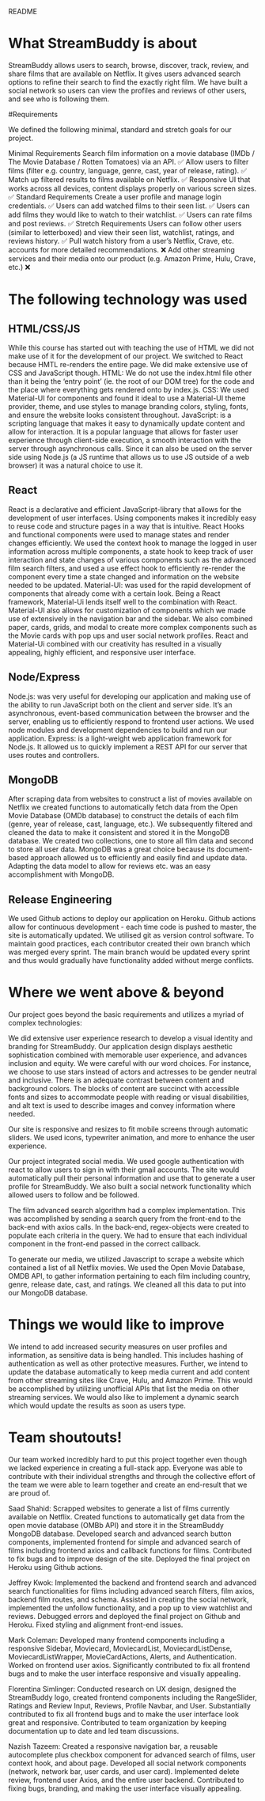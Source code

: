 README 
# What StreamBuddy is about

StreamBuddy allows users to search, browse, discover, track, review, and share films that are available on Netflix. It gives users advanced search options to refine their search to find the exactly right film. We have built a social network so users can view the profiles and reviews of other users, and see who is following them.


#Requirements

We defined the following minimal, standard and stretch goals for our project.

Minimal Requirements
Search film information on a movie database (IMDb / The Movie Database / Rotten Tomatoes) via an API.  ✅
Allow users to filter films  (filter e.g. country, language, genre, cast, year of release, rating).  ✅
Match up filtered results to films available on Netflix.  ✅
Responsive UI that works across all devices, content displays properly on various screen sizes.  ✅
Standard Requirements
Create a user profile and manage login credentials.  ✅
Users can add watched films to their seen list. ✅
Users can add films they would like to watch to their watchlist. ✅
Users can rate films and post reviews. ✅
Stretch Requirements
Users can follow other users (similar to letterboxed) and view their seen list, watchlist, ratings, and reviews history. ✅
Pull watch history from a user’s Netflix, Crave, etc. accounts for more detailed recommendations. ❌
Add other streaming services and their media onto our product (e.g. Amazon Prime, Hulu, Crave, etc.)  ❌


# The following technology was used

## HTML/CSS/JS
While this course has started out with teaching the use of HTML we did not make use of it for the development of our project. We switched to React because HMTL re-renders the entire page. We did make extensive use of CSS and JavaScript though.
HTML: We do not use the index.html file other than it being the ‘entry point’ (ie. the root of our DOM tree) for the code and the place where everything gets rendered onto by index.js.
CSS: We used Material-UI for components and found it ideal to use a Material-UI theme provider, theme, and use styles to manage branding colors, styling, fonts, and ensure the website looks consistent throughout.
JavaScript: is a scripting language that makes it easy to dynamically update content and allow for interaction. It is a popular language that allows for faster user experience through client-side execution, a smooth interaction with the server through asynchronous calls. Since it can also be used on the server side using Node.js (a JS runtime that allows us to use JS outside of a web browser) it was a natural choice to use it. 

## React
React is a declarative and efficient JavaScript-library that allows for the development of user interfaces. Using components makes it incredibly easy to reuse code and structure pages in a way that is intuitive.
React Hooks and functional components were used to manage states and render changes efficiently. We used the context hook to manage the logged in user information across multiple components, a state hook to keep track of user interaction and state changes of various components such as the advanced film search filters, and used a use effect hook to efficiently re-render the component every time a state changed and information on the website needed to be updated.
Material-UI: was used for the rapid development of components that already come with a certain look. Being a React framework, Material-Ui lends itself well to the combination with React. Material-UI also allows for customization of components which we made use of extensively in the navigation bar and the sidebar. We also combined paper, cards, grids, and modal to create more complex components such as the Movie cards with pop ups and user social network profiles. 
React and Material-Ui combined with our creativity has resulted in a visually appealing, highly efficient, and responsive user interface.

## Node/Express
Node.js: was very useful for developing our application and making use of the ability to run JavaScript both on the client and server side. It’s an asynchronous, event-based communication between the browser and the server, enabling us to efficiently respond to frontend user actions. We used node modules and development dependencies to build and run our application.
Express: is a light-weight web application framework for Node.js. It allowed us to quickly implement a REST API for our server that uses routes and controllers.

## MongoDB

After scraping data from websites to construct a list of movies available on Netflix we created functions to automatically fetch data from the Open Movie Database (OMDb database) to construct the details of each film (genre, year of release, cast, language, etc.). We subsequently filtered and cleaned the data to make it consistent and stored it in the MongoDB database. We created two collections, one to store all film data and second to store all user data. MongoDB was a great choice because its document-based approach allowed us to efficiently and easily find and update data. Adapting the data model to allow for reviews etc. was an easy accomplishment with MongoDB.

## Release Engineering
We used Github actions to deploy our application on Heroku. Github actions allow for continuous development - each time code is pushed to master, the site is automatically updated. We utilised git as version control software. To maintain good practices, each contributor created their own branch which was merged every sprint. The main branch would be updated every sprint and thus would gradually have functionality added without merge conflicts.


# Where we went above & beyond

Our project goes beyond the basic requirements and utilizes a myriad of complex technologies:

We did extensive user experience research to develop a visual identity and branding for StreamBuddy. Our application design displays aesthetic sophistication combined with memorable user experience, and advances inclusion and equity. We were careful with our word choices. For instance, we choose to use stars instead of actors and actresses to be gender neutral and inclusive. There is an adequate contrast between content and background colors. The blocks of content are succinct with accessible fonts and sizes to accommodate people with reading or visual disabilities, and alt text is used to describe images and convey information where needed.

Our site is responsive and resizes to fit mobile screens through automatic sliders. We used icons, typewriter animation, and more to enhance the user experience. 

Our project integrated social media. We used google authentication with react to allow users to sign in with their gmail accounts. The site would automatically pull their personal information and use that to generate a  user profile for StreamBuddy. We also built a social network functionality which allowed users to follow and be followed.

The film advanced search algorithm had a complex implementation. This was accomplished by sending a search query from the front-end to the back-end with axios calls. In the back-end, regex-objects were created to populate each criteria in the query. We had to ensure that each individual component in the front-end passed in the correct callback.

To generate our media, we utilized Javascript to scrape a website which contained a list of all Netflix movies. We used the Open Movie Database, OMDB API, to gather information pertaining to each film including country, genre, release date, cast, and ratings. We cleaned all this data to put into our MongoDB database. 


# Things we would like to improve

We intend to add increased security measures on user profiles and information, as sensitive data is being handled. This includes hashing of authentication as well as other protective measures. Further, we intend to update the database automatically to keep media current and add content from other streaming sites like Crave, Hulu, and Amazon Prime. This would be accomplished by utilizing unofficial APIs that list the media on other streaming services. We would also like to implement a dynamic search which would update the results as soon as users type.


# Team shoutouts!

Our team worked incredibly hard to put this project together even though we lacked experience in creating a full-stack app. Everyone was able to contribute with their individual strengths and through the collective effort of the team we were able to learn together and create an end-result that we are proud of.

Saad Shahid: Scrapped websites to generate a list of films currently available on Netflix. Created functions to automatically get data from the open movie database (OMBb API) and store it in the StreamBuddy MongoDB database. Developed search and advanced search button components, implemented frontend for simple and advanced search of films including frontend axios and callback functions for films. Contributed to fix bugs and to improve design of the site. Deployed the final project on Heroku using Github actions.

Jeffrey Kwok: Implemented the backend and frontend search and advanced search functionalities for films including advanced search filters, film axios, backend film routes, and schema. Assisted in creating the social network, implemented the unfollow functionality, and a pop up to view watchlist and reviews. Debugged errors and deployed the final project on Github and Heroku. Fixed styling and alignment front-end issues.

Mark Coleman: Developed many frontend components including a responsive Sidebar, Moviecard, MoviecardList, MoviecardListDense, MoviecardListWrapper, MovieCardActions, Alerts, and Authentication. Worked on frontend user axios. Significantly contributed to fix all frontend bugs and to make the user interface responsive and visually appealing.

Florentina Simlinger: Conducted research on UX design, designed the StreamBuddy logo, created frontend components including the RangeSlider, Ratings and Review Input, Reviews, Profile Navbar, and User. Substantially contributed to fix all frontend bugs and to make the user interface look great and responsive. Contributed to team organization by keeping documentation up to date and led team discussions.

Nazish Tazeem: Created a responsive navigation bar, a reusable autocomplete plus checkbox component for advanced search of films, user context hook, and about page. Developed all social network components (network, network bar, user cards, and user card). Implemented delete review, frontend user Axios, and the entire user backend. Contributed to fixing bugs, branding, and making the user interface visually appealing.
